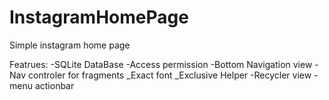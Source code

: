 # InstagramHomePage
Simple instagram home page


Featrues:
-SQLite DataBase
-Access permission
-Bottom Navigation view
-Nav controler for fragments
_Exact font
_Exclusive Helper
-Recycler view
-menu actionbar

